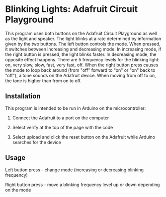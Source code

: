 # Blinking Lights: Adafruit Circuit Playground
This program uses both buttons on the Adafruit Circuit Playground as well as the light and speaker. The light blinks at a rate determined by information given by the two buttons. The left button controls the mode. When pressed, it switches between increasing and decreasing mode. In increasing mode, if the right button is pressed, the light blinks faster. In decreasing mode, the opposite effect happens. There are 5 frequency levels for the blinking light: on, very slow, slow, fast, very fast, off. When the right button press causes the mode to loop back around (from "off" forward to "on" or "on" back to "off"), a tone sounds on the Adafruit device. When moving from off to on, the tone is higher than from on to off. 
## Installation
This program is intended to be run in Arduino on the microcontroller:

1.  Connect the Adafruit to a port on the computer

2.  Select verify at the top of the page with the code

3.  Select upload and click the reset button on the Adafruit while Arduino searches for the device

## Usage
Left button press - change mode (increasing or decreasing blinking frequency)

Right button press - move a blinking frequency level up or down depending on the mode 
